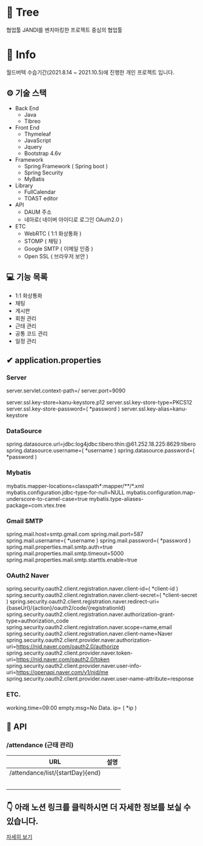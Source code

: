 # 🌳 Tree

협업툴 JANDI를 벤치마킹한 프로젝트 중심의 협업툴



# 📃 Info

월드버텍 수습기간(2021.8.14 ~ 2021.10.5)에 진행한 개인 프로젝트 입니다.

## ⚙ 기술 스택

+ Back End
  + Java
  + Tibreo
+ Front End
  + Thymeleaf
  + JavaScript
  + Jquery
  + Bootstrap 4.6v
+ Framework
  + Spring Framework ( Spring boot )
  + Spring Security
  + MyBatis
+ Library
  + FullCalendar
  + TOAST editor
+ API
  + DAUM 주소
  + 네아로( 네이버 아이디로 로그인 OAuth2.0 )
+ ETC
  + WebRTC ( 1:1 화상통화 )
  + STOMP ( 채팅 )
  + Google SMTP ( 이메일 인증 )
  + Open SSL ( 브라우저 보안 )
    

## 💻 기능 목록

+ 1:1 화상통화
+ 채팅
+ 게시판
+ 회원 관리
+ 근태 관리
+ 공통 코드 관리
+ 일정 관리

## ✔ application.properties 
### Server

server.servlet.context-path=/
server.port=9090

server.ssl.key-store=kanu-keystore.p12
server.ssl.key-store-type=PKCS12
server.ssl.key-store-password=( *password )
server.ssl.key-alias=kanu-keystore

### DataSource

spring.datasource.url=jdbc:log4jdbc:tibero:thin:@61.252.18.225:8629:tibero
spring.datasource.username=( *username )
spring.datasource.password=( *password )

### Mybatis

mybatis.mapper-locations=classpath*:mapper/**/*.xml
mybatis.configuration.jdbc-type-for-null=NULL
mybatis.configuration.map-underscore-to-camel-case=true
mybatis.type-aliases-package=com.vtex.tree

### Gmail SMTP

spring.mail.host=smtp.gmail.com
spring.mail.port=587
spring.mail.username=( *username )
spring.mail.password=( *password )
spring.mail.properties.mail.smtp.auth=true
spring.mail.properties.mail.smtp.timeout=5000
spring.mail.properties.mail.smtp.starttls.enable=true



### OAuth2 Naver

spring.security.oauth2.client.registration.naver.client-id=( *client-id )
spring.security.oauth2.client.registration.naver.client-secret=( *client-secret )
spring.security.oauth2.client.registration.naver.redirect-uri={baseUrl}/{action}/oauth2/code/{registrationId}
spring.security.oauth2.client.registration.naver.authorization-grant-type=authorization_code
spring.security.oauth2.client.registration.naver.scope=name,email
spring.security.oauth2.client.registration.naver.client-name=Naver
spring.security.oauth2.client.provider.naver.authorization-uri=https://nid.naver.com/oauth2.0/authorize
spring.security.oauth2.client.provider.naver.token-uri=https://nid.naver.com/oauth2.0/token
spring.security.oauth2.client.provider.naver.user-info-uri=https://openapi.naver.com/v1/nid/me
spring.security.oauth2.client.provider.naver.user-name-attribute=response

### ETC.

working.time=09:00
empty.msg=No Data.
ip= ( *ip )



## 🍱 API

### /attendance (근태 관리)

|               URL                | 설명 |
| :------------------------------: | :--: |
| /attendance/list/{startDay}{end} |      |
|                                  |      |
|                                  |      |
|                                  |      |
|                                  |      |
|                                  |      |



## 👇 아래 노션 링크를 클릭하시면 더 자세한 정보를 보실 수 있습니다.

[자세히 보기](https://lucky-continent-f31.notion.site/Tree-1eb851df2a814b5a9ae2faadb8eea231)
